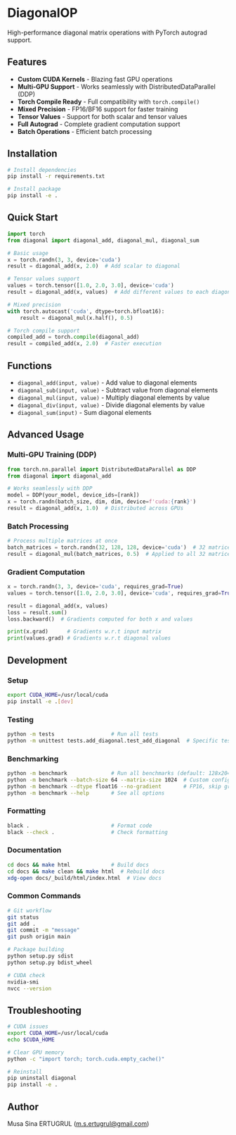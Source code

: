 # DiagonalOP

High-performance diagonal matrix operations with PyTorch autograd support.

## Features

- **Custom CUDA Kernels** - Blazing fast GPU operations
- **Multi-GPU Support** - Works seamlessly with DistributedDataParallel (DDP)
- **Torch Compile Ready** - Full compatibility with `torch.compile()`
- **Mixed Precision** - FP16/BF16 support for faster training
- **Tensor Values** - Support for both scalar and tensor values
- **Full Autograd** - Complete gradient computation support
- **Batch Operations** - Efficient batch processing

## Installation

```bash
# Install dependencies
pip install -r requirements.txt

# Install package
pip install -e .
```

## Quick Start

```python
import torch
from diagonal import diagonal_add, diagonal_mul, diagonal_sum

# Basic usage
x = torch.randn(3, 3, device='cuda')
result = diagonal_add(x, 2.0)  # Add scalar to diagonal

# Tensor values support
values = torch.tensor([1.0, 2.0, 3.0], device='cuda')
result = diagonal_add(x, values)  # Add different values to each diagonal element

# Mixed precision
with torch.autocast('cuda', dtype=torch.bfloat16):
    result = diagonal_mul(x.half(), 0.5)

# Torch compile support
compiled_add = torch.compile(diagonal_add)
result = compiled_add(x, 2.0)  # Faster execution
```

## Functions

- `diagonal_add(input, value)` - Add value to diagonal elements
- `diagonal_sub(input, value)` - Subtract value from diagonal elements  
- `diagonal_mul(input, value)` - Multiply diagonal elements by value
- `diagonal_div(input, value)` - Divide diagonal elements by value
- `diagonal_sum(input)` - Sum diagonal elements

## Advanced Usage

### Multi-GPU Training (DDP)
```python
from torch.nn.parallel import DistributedDataParallel as DDP
from diagonal import diagonal_add

# Works seamlessly with DDP
model = DDP(your_model, device_ids=[rank])
x = torch.randn(batch_size, dim, dim, device=f'cuda:{rank}')
result = diagonal_add(x, 1.0)  # Distributed across GPUs
```

### Batch Processing
```python
# Process multiple matrices at once
batch_matrices = torch.randn(32, 128, 128, device='cuda')  # 32 matrices of 128x128
result = diagonal_mul(batch_matrices, 0.5)  # Applied to all 32 matrices
```

### Gradient Computation
```python
x = torch.randn(3, 3, device='cuda', requires_grad=True)
values = torch.tensor([1.0, 2.0, 3.0], device='cuda', requires_grad=True)

result = diagonal_add(x, values)
loss = result.sum()
loss.backward()  # Gradients computed for both x and values

print(x.grad)      # Gradients w.r.t input matrix
print(values.grad) # Gradients w.r.t diagonal values
```

## Development

### Setup
```bash
export CUDA_HOME=/usr/local/cuda
pip install -e .[dev]
```

### Testing
```bash
python -m tests                  # Run all tests
python -m unittest tests.add_diagonal.test_add_diagonal  # Specific test
```

### Benchmarking
```bash
python -m benchmark              # Run all benchmarks (default: 128x2048x2048)
python -m benchmark --batch-size 64 --matrix-size 1024  # Custom config
python -m benchmark --dtype float16 --no-gradient       # FP16, skip gradient
python -m benchmark --help       # See all options
```

### Formatting
```bash
black .                          # Format code
black --check .                  # Check formatting
```

### Documentation
```bash
cd docs && make html             # Build docs
cd docs && make clean && make html  # Rebuild docs
xdg-open docs/_build/html/index.html  # View docs
```

### Common Commands
```bash
# Git workflow
git status
git add .
git commit -m "message"
git push origin main

# Package building
python setup.py sdist
python setup.py bdist_wheel

# CUDA check
nvidia-smi
nvcc --version
```

## Troubleshooting

```bash
# CUDA issues
export CUDA_HOME=/usr/local/cuda
echo $CUDA_HOME

# Clear GPU memory
python -c "import torch; torch.cuda.empty_cache()"

# Reinstall
pip uninstall diagonal
pip install -e .
```

## Author

Musa Sina ERTUGRUL (m.s.ertugrul@gmail.com)